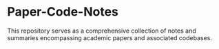 # Paper-Code-Notes
This repository serves as a comprehensive collection of notes and summaries encompassing academic papers and associated codebases.

